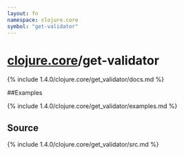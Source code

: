 ```yaml
---
layout: fn
namespace: clojure.core
symbol: "get-validator"
---
```


# [clojure.core](../)/get-validator

{% include 1.4.0/clojure.core/get_validator/docs.md %}

##Examples

{% include 1.4.0/clojure.core/get_validator/examples.md %}
## Source
{% include 1.4.0/clojure.core/get_validator/src.md %}


